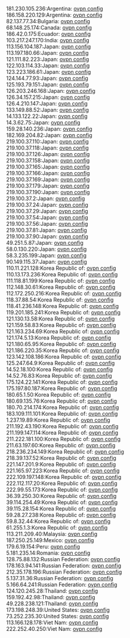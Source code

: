 181.230.105.236:Argentina: [ovpn config](vpn/181_230_105_236.ovpn)  
186.158.220.129:Argentina: [ovpn config](vpn/186_158_220_129.ovpn)  
82.137.77.34:Bulgaria: [ovpn config](vpn/82_137_77_34.ovpn)  
68.148.25.174:Canada: [ovpn config](vpn/68_148_25_174.ovpn)  
186.42.0.175:Ecuador: [ovpn config](vpn/186_42_0_175.ovpn)  
103.217.247.170:India: [ovpn config](vpn/103_217_247_170.ovpn)  
113.156.104.187:Japan: [ovpn config](vpn/113_156_104_187.ovpn)  
113.197.180.66:Japan: [ovpn config](vpn/113_197_180_66.ovpn)  
121.111.82.223:Japan: [ovpn config](vpn/121_111_82_223.ovpn)  
122.103.114.33:Japan: [ovpn config](vpn/122_103_114_33.ovpn)  
123.223.186.61:Japan: [ovpn config](vpn/123_223_186_61.ovpn)  
124.144.77.93:Japan: [ovpn config](vpn/124_144_77_93.ovpn)  
125.193.79.151:Japan: [ovpn config](vpn/125_193_79_151.ovpn)  
126.203.246.168:Japan: [ovpn config](vpn/126_203_246_168.ovpn)  
126.34.157.215:Japan: [ovpn config](vpn/126_34_157_215.ovpn)  
126.4.210.147:Japan: [ovpn config](vpn/126_4_210_147.ovpn)  
133.149.88.52:Japan: [ovpn config](vpn/133_149_88_52.ovpn)  
14.133.122.22:Japan: [ovpn config](vpn/14_133_122_22.ovpn)  
14.3.62.75:Japan: [ovpn config](vpn/14_3_62_75.ovpn)  
159.28.140.236:Japan: [ovpn config](vpn/159_28_140_236.ovpn)  
182.169.204.82:Japan: [ovpn config](vpn/182_169_204_82.ovpn)  
219.100.37.110:Japan: [ovpn config](vpn/219_100_37_110.ovpn)  
219.100.37.118:Japan: [ovpn config](vpn/219_100_37_118.ovpn)  
219.100.37.126:Japan: [ovpn config](vpn/219_100_37_126.ovpn)  
219.100.37.158:Japan: [ovpn config](vpn/219_100_37_158.ovpn)  
219.100.37.165:Japan: [ovpn config](vpn/219_100_37_165.ovpn)  
219.100.37.166:Japan: [ovpn config](vpn/219_100_37_166.ovpn)  
219.100.37.169:Japan: [ovpn config](vpn/219_100_37_169.ovpn)  
219.100.37.179:Japan: [ovpn config](vpn/219_100_37_179.ovpn)  
219.100.37.190:Japan: [ovpn config](vpn/219_100_37_190.ovpn)  
219.100.37.2:Japan: [ovpn config](vpn/219_100_37_2.ovpn)  
219.100.37.24:Japan: [ovpn config](vpn/219_100_37_24.ovpn)  
219.100.37.29:Japan: [ovpn config](vpn/219_100_37_29.ovpn)  
219.100.37.54:Japan: [ovpn config](vpn/219_100_37_54.ovpn)  
219.100.37.56:Japan: [ovpn config](vpn/219_100_37_56.ovpn)  
219.100.37.81:Japan: [ovpn config](vpn/219_100_37_81.ovpn)  
219.100.37.90:Japan: [ovpn config](vpn/219_100_37_90.ovpn)  
49.251.5.87:Japan: [ovpn config](vpn/49_251_5_87.ovpn)  
58.0.130.220:Japan: [ovpn config](vpn/58_0_130_220.ovpn)  
58.3.235.199:Japan: [ovpn config](vpn/58_3_235_199.ovpn)  
90.149.115.37:Japan: [ovpn config](vpn/90_149_115_37.ovpn)  
110.11.221.128:Korea Republic of: [ovpn config](vpn/110_11_221_128.ovpn)  
110.13.173.236:Korea Republic of: [ovpn config](vpn/110_13_173_236.ovpn)  
111.118.81.199:Korea Republic of: [ovpn config](vpn/111_118_81_199.ovpn)  
112.148.30.61:Korea Republic of: [ovpn config](vpn/112_148_30_61.ovpn)  
112.172.250.216:Korea Republic of: [ovpn config](vpn/112_172_250_216.ovpn)  
118.37.88.54:Korea Republic of: [ovpn config](vpn/118_37_88_54.ovpn)  
118.41.236.148:Korea Republic of: [ovpn config](vpn/118_41_236_148.ovpn)  
119.201.185.241:Korea Republic of: [ovpn config](vpn/119_201_185_241.ovpn)  
121.130.13.58:Korea Republic of: [ovpn config](vpn/121_130_13_58.ovpn)  
121.159.58.83:Korea Republic of: [ovpn config](vpn/121_159_58_83.ovpn)  
121.163.234.69:Korea Republic of: [ovpn config](vpn/121_163_234_69.ovpn)  
121.174.5.13:Korea Republic of: [ovpn config](vpn/121_174_5_13.ovpn)  
121.180.65.95:Korea Republic of: [ovpn config](vpn/121_180_65_95.ovpn)  
121.186.220.35:Korea Republic of: [ovpn config](vpn/121_186_220_35.ovpn)  
123.142.108.186:Korea Republic of: [ovpn config](vpn/123_142_108_186.ovpn)  
125.247.64.9:Korea Republic of: [ovpn config](vpn/125_247_64_9.ovpn)  
14.52.18.100:Korea Republic of: [ovpn config](vpn/14_52_18_100.ovpn)  
14.52.76.83:Korea Republic of: [ovpn config](vpn/14_52_76_83.ovpn)  
175.124.22.141:Korea Republic of: [ovpn config](vpn/175_124_22_141.ovpn)  
175.197.80.187:Korea Republic of: [ovpn config](vpn/175_197_80_187.ovpn)  
180.65.1.50:Korea Republic of: [ovpn config](vpn/180_65_1_50.ovpn)  
180.69.135.76:Korea Republic of: [ovpn config](vpn/180_69_135_76.ovpn)  
180.70.214.174:Korea Republic of: [ovpn config](vpn/180_70_214_174.ovpn)  
183.109.111.101:Korea Republic of: [ovpn config](vpn/183_109_111_101.ovpn)  
1.237.19.89:Korea Republic of: [ovpn config](vpn/1_237_19_89.ovpn)  
211.192.43.190:Korea Republic of: [ovpn config](vpn/211_192_43_190.ovpn)  
211.199.147.114:Korea Republic of: [ovpn config](vpn/211_199_147_114.ovpn)  
211.222.181.100:Korea Republic of: [ovpn config](vpn/211_222_181_100.ovpn)  
211.63.197.60:Korea Republic of: [ovpn config](vpn/211_63_197_60.ovpn)  
218.236.234.149:Korea Republic of: [ovpn config](vpn/218_236_234_149.ovpn)  
218.39.137.52:Korea Republic of: [ovpn config](vpn/218_39_137_52.ovpn)  
221.147.201.9:Korea Republic of: [ovpn config](vpn/221_147_201_9.ovpn)  
221.165.97.223:Korea Republic of: [ovpn config](vpn/221_165_97_223.ovpn)  
222.109.197.148:Korea Republic of: [ovpn config](vpn/222_109_197_148.ovpn)  
222.112.117.20:Korea Republic of: [ovpn config](vpn/222_112_117_20.ovpn)  
222.99.55.173:Korea Republic of: [ovpn config](vpn/222_99_55_173.ovpn)  
36.39.250.30:Korea Republic of: [ovpn config](vpn/36_39_250_30.ovpn)  
39.114.254.49:Korea Republic of: [ovpn config](vpn/39_114_254_49.ovpn)  
39.115.28.154:Korea Republic of: [ovpn config](vpn/39_115_28_154.ovpn)  
59.28.27.238:Korea Republic of: [ovpn config](vpn/59_28_27_238.ovpn)  
59.8.32.44:Korea Republic of: [ovpn config](vpn/59_8_32_44.ovpn)  
61.255.1.3:Korea Republic of: [ovpn config](vpn/61_255_1_3.ovpn)  
113.211.209.40:Malaysia: [ovpn config](vpn/113_211_209_40.ovpn)  
187.250.25.149:Mexico: [ovpn config](vpn/187_250_25_149.ovpn)  
179.6.19.154:Peru: [ovpn config](vpn/179_6_19_154.ovpn)  
5.181.235.14:Romania: [ovpn config](vpn/5_181_235_14.ovpn)  
128.75.88.132:Russian Federation: [ovpn config](vpn/128_75_88_132.ovpn)  
178.163.94.141:Russian Federation: [ovpn config](vpn/178_163_94_141.ovpn)  
212.35.178.196:Russian Federation: [ovpn config](vpn/212_35_178_196.ovpn)  
5.137.31.36:Russian Federation: [ovpn config](vpn/5_137_31_36.ovpn)  
5.166.64.241:Russian Federation: [ovpn config](vpn/5_166_64_241.ovpn)  
124.120.245.28:Thailand: [ovpn config](vpn/124_120_245_28.ovpn)  
159.192.42.98:Thailand: [ovpn config](vpn/159_192_42_98.ovpn)  
49.228.238.121:Thailand: [ovpn config](vpn/49_228_238_121.ovpn)  
173.198.248.39:United States: [ovpn config](vpn/173_198_248_39.ovpn)  
73.252.235.30:United States: [ovpn config](vpn/73_252_235_30.ovpn)  
113.166.128.178:Viet Nam: [ovpn config](vpn/113_166_128_178.ovpn)  
222.252.40.250:Viet Nam: [ovpn config](vpn/222_252_40_250.ovpn)  
